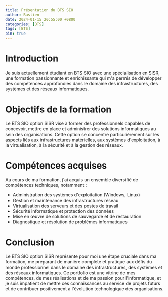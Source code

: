 ```yaml
---
title: Présentation du BTS SIO
author: Bastien
date: 2024-01-15 20:55:00 +0800
categories: [BTS]
tags: [BTS]
pin: true
--- 
```

# Introduction

Je suis actuellement étudiant en BTS SIO avec une spécialisation en SISR, une formation passionnante et enrichissante qui m'a permis de développer des compétences approfondies dans le domaine des infrastructures, des systèmes et des réseaux informatiques.


# Objectifs de la formation

Le BTS SIO option SISR vise à former des professionnels capables de concevoir, mettre en place et administrer des solutions informatiques au sein des organisations. Cette option se concentre particulièrement sur les aspects liés aux infrastructures matérielles, aux systèmes d'exploitation, à la virtualisation, à la sécurité et à la gestion des réseaux.

# Compétences acquises

Au cours de ma formation, j'ai acquis un ensemble diversifié de compétences techniques, notamment :

- Administration des systèmes d'exploitation (Windows, Linux)
- Gestion et maintenance des infrastructures réseau
- Virtualisation des serveurs et des postes de travail
- Sécurité informatique et protection des données
- Mise en œuvre de solutions de sauvegarde et de restauration
- Diagnostique et résolution de problèmes informatiques


# Conclusion

Le BTS SIO option SISR représente pour moi une étape cruciale dans ma formation, me préparant de manière complète et pratique aux défis du monde professionnel dans le domaine des infrastructures, des systèmes et des réseaux informatiques. Ce portfolio est une vitrine de mes compétences, de mes réalisations et de ma passion pour l'informatique, et je suis impatient de mettre ces connaissances au service de projets futurs et de contribuer positivement à l'évolution technologique des organisations.